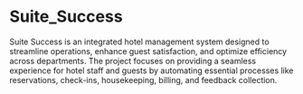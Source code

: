 # Suite_Success


Suite Success is an integrated hotel management system designed to streamline operations, enhance guest satisfaction, and optimize efficiency across departments. The project focuses on providing a seamless experience for hotel staff and guests by automating essential processes like reservations, check-ins, housekeeping, billing, and feedback collection.
